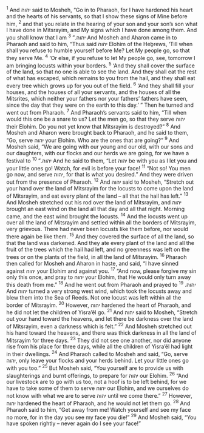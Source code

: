 <sup>1</sup> And יהוה said to Mosheh, “Go in to Pharaoh, for I have hardened his heart and the hearts of his servants, so that I show these signs of Mine before him,
<sup>2</sup> and that you relate in the hearing of your son and your son’s son what I have done in Mitsrayim, and My signs which I have done among them. And you shall know that I am יהוה.”
<sup>3</sup> And Mosheh and Aharon came in to Pharaoh and said to him, “Thus said יהוה Elohim of the Heḇrews, ‘Till when shall you refuse to humble yourself before Me? Let My people go, so that they serve Me.
<sup>4</sup> ‘Or else, if you refuse to let My people go, see, tomorrow I am bringing locusts within your borders.
<sup>5</sup> ‘And they shall cover the surface of the land, so that no one is able to see the land. And they shall eat the rest of what has escaped, which remains to you from the hail, and they shall eat every tree which grows up for you out of the field.
<sup>6</sup> ‘And they shall fill your houses, and the houses of all your servants, and the houses of all the Mitsrites, which neither your fathers nor your fathers’ fathers have seen, since the day that they were on the earth to this day.’ ” Then he turned and went out from Pharaoh.
<sup>7</sup> And Pharaoh’s servants said to him, “Till when would this one be a snare to us? Let the men go, so that they serve יהוה their Elohim. Do you not yet know that Mitsrayim is destroyed?”
<sup>8</sup> And Mosheh and Aharon were brought back to Pharaoh, and he said to them, “Go, serve יהוה your Elohim. Who are the ones that are going?”
<sup>9</sup> And Mosheh said, “We are going with our young and our old, with our sons and our daughters, with our flocks and our herds we are going, for we have a festival to יהוה.”
<sup>10</sup> And he said to them, “Let יהוה be with you as I let you and your little ones go! Watch, for evil is before your face!
<sup>11</sup> “Not so! You men go now, and serve יהוה, for that is what you desired.” And they were driven out from the presence of Pharaoh.
<sup>12</sup> And יהוה said to Mosheh, “Stretch out your hand over the land of Mitsrayim for the locusts to come upon the land of Mitsrayim, and eat every plant of the land – all that the hail has left.”
<sup>13</sup> And Mosheh stretched out his rod over the land of Mitsrayim, and יהוה brought an east wind on the land all that day and all that night. Morning came, and the east wind brought the locusts.
<sup>14</sup> And the locusts went up over all the land of Mitsrayim and settled within all the borders of Mitsrayim, very grievous. There had never been locusts like them before, nor would there again be like them.
<sup>15</sup> And they covered the surface of all the land, so that the land was darkened. And they ate every plant of the land and all the fruit of the trees which the hail had left, and no greenness was left on the trees or on the plants of the field, in all the land of Mitsrayim.
<sup>16</sup> Pharaoh then called for Mosheh and Aharon in haste, and said, “I have sinned against יהוה your Elohim and against you.
<sup>17</sup> “And now, please forgive my sin only this once, and pray to יהוה your Elohim, that He would only turn away this death from me.”
<sup>18</sup> And he went out from Pharaoh and prayed to יהוה.
<sup>19</sup> And יהוה turned a very strong west wind, which took the locusts away and blew them into the Sea of Reeds. Not one locust was left within all the border of Mitsrayim.
<sup>20</sup> However, יהוה hardened the heart of Pharaoh, and he did not let the children of Yisra’ĕl go.
<sup>21</sup> And יהוה said to Mosheh, “Stretch out your hand toward the heavens, and let there be darkness over the land of Mitsrayim, even a darkness which is felt.”
<sup>22</sup> And Mosheh stretched out his hand toward the heavens, and there was thick darkness in all the land of Mitsrayim for three days.
<sup>23</sup> They did not see one another, nor did anyone rise from his place for three days, while all the children of Yisra’ĕl had light in their dwellings.
<sup>24</sup> And Pharaoh called to Mosheh and said, “Go, serve יהוה, only leave your flocks and your herds behind. Let your little ones go with you too.”
<sup>25</sup> But Mosheh said, “You yourself are to provide us with slaughterings and burnt offerings, to prepare for יהוה our Elohim.
<sup>26</sup> “And our livestock are to go with us too, not a hoof is to be left behind, for we have to take some of them to serve יהוה our Elohim, and we ourselves do not know with what we are to serve יהוה until we come there.”
<sup>27</sup> However, יהוה hardened the heart of Pharaoh, and he would not let them go.
<sup>28</sup> And Pharaoh said to him, “Get away from me! Watch yourself and see my face no more, for in the day you see my face you die!”
<sup>29</sup> And Mosheh said, “You have spoken rightly – never again do I see your face!”

